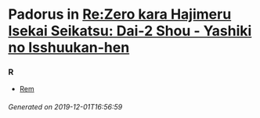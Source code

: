 # Padorus in [Re:Zero kara Hajimeru Isekai Seikatsu: Dai-2 Shou - Yashiki no Isshuukan-hen](https://myanimelist.net/manga/80719/Re_Zero_kara_Hajimeru_Isekai_Seikatsu__Dai-2_Shou_-_Yashiki_no_Isshuukan-hen)

### R
* [Rem](https://github.com/shadow578/Project-Padoru/blob/master/table-of-contents/characters/Rem.md)

###### Generated on 2019-12-01T16:56:59
